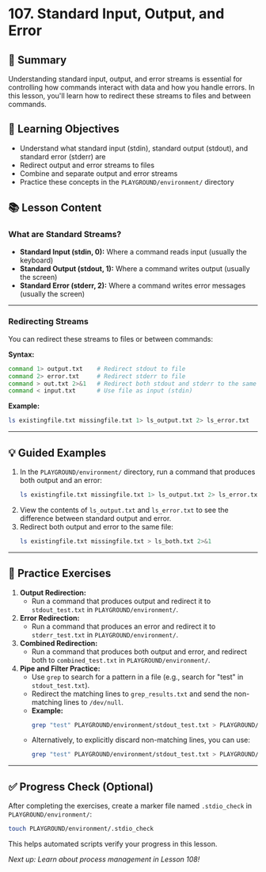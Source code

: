 # 107. Standard Input, Output, and Error

## 📝 Summary

Understanding standard input, output, and error streams is essential for controlling how commands interact with data and how you handle errors. In this lesson, you'll learn how to redirect these streams to files and between commands.

## 🎯 Learning Objectives

- Understand what standard input (stdin), standard output (stdout), and standard error (stderr) are
- Redirect output and error streams to files
- Combine and separate output and error streams
- Practice these concepts in the `PLAYGROUND/environment/` directory

## 📚 Lesson Content

### What are Standard Streams?

- **Standard Input (stdin, 0):** Where a command reads input (usually the keyboard)
- **Standard Output (stdout, 1):** Where a command writes output (usually the screen)
- **Standard Error (stderr, 2):** Where a command writes error messages (usually the screen)

---

### Redirecting Streams

You can redirect these streams to files or between commands:

**Syntax:**

```bash
command 1> output.txt    # Redirect stdout to file
command 2> error.txt     # Redirect stderr to file
command > out.txt 2>&1   # Redirect both stdout and stderr to the same file
command < input.txt      # Use file as input (stdin)
```

**Example:**

```bash
ls existingfile.txt missingfile.txt 1> ls_output.txt 2> ls_error.txt
```

---

## 💡 Guided Examples

1. In the `PLAYGROUND/environment/` directory, run a command that produces both output and an error:
   ```bash
   ls existingfile.txt missingfile.txt 1> ls_output.txt 2> ls_error.txt
   ```
2. View the contents of `ls_output.txt` and `ls_error.txt` to see the difference between standard output and error.
3. Redirect both output and error to the same file:
   ```bash
   ls existingfile.txt missingfile.txt > ls_both.txt 2>&1
   ```

---

## 🧪 Practice Exercises

1. **Output Redirection:**
   - Run a command that produces output and redirect it to `stdout_test.txt` in `PLAYGROUND/environment/`.
2. **Error Redirection:**
   - Run a command that produces an error and redirect it to `stderr_test.txt` in `PLAYGROUND/environment/`.
3. **Combined Redirection:**
   - Run a command that produces both output and error, and redirect both to `combined_test.txt` in `PLAYGROUND/environment/`.
4. **Pipe and Filter Practice:**
   - Use `grep` to search for a pattern in a file (e.g., search for "test" in `stdout_test.txt`).
   - Redirect the matching lines to `grep_results.txt` and send the non-matching lines to `/dev/null`.
   - **Example:**
     ```bash
     grep "test" PLAYGROUND/environment/stdout_test.txt > PLAYGROUND/environment/grep_results.txt 2> /dev/null
     ```
   - Alternatively, to explicitly discard non-matching lines, you can use:
     ```bash
     grep "test" PLAYGROUND/environment/stdout_test.txt > PLAYGROUND/environment/grep_results.txt || true
     ```

---

## ✅ Progress Check (Optional)

After completing the exercises, create a marker file named `.stdio_check` in `PLAYGROUND/environment/`:

```bash
touch PLAYGROUND/environment/.stdio_check
```

This helps automated scripts verify your progress in this lesson.

_Next up: Learn about process management in Lesson 108!_
